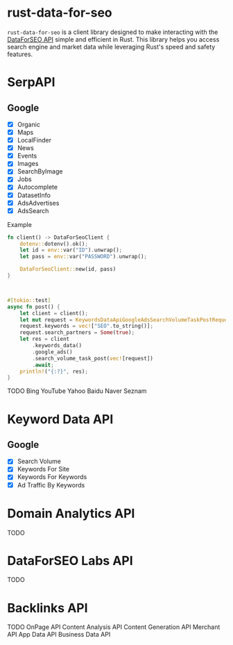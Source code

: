 # rust-data-for-seo

`rust-data-for-seo` is a client library designed to make interacting with the [DataForSEO API](https://dataforseo.com/?aff=183967) simple and efficient in Rust. This library helps you access search engine and market data while leveraging Rust's speed and safety features.


# SerpAPI
## Google  
- [x] Organic
- [x] Maps 
- [x] LocalFinder 
- [x] News 
- [x] Events 
- [x] Images 
- [x] SearchByImage 
- [x] Jobs 
- [x] Autocomplete 
- [x] DatasetInfo 
- [x] AdsAdvertises 
- [x] AdsSearch 

Example
```rust
fn client() -> DataForSeoClient {
    dotenv::dotenv().ok();
    let id = env::var("ID").unwrap();
    let pass = env::var("PASSWORD").unwrap();

    DataForSeoClient::new(id, pass)
}



#[tokio::test]
async fn post() {
    let client = client();
    let mut request = KeywordsDataApiGoogleAdsSearchVolumeTaskPostRequest::new("ja".to_string(), 20636);
    request.keywords = vec!["SEO".to_string()];
    request.search_partners = Some(true);
    let res = client
        .keywords_data()
        .google_ads()
        .search_volume_task_post(vec![request])
        .await;
    println!("{:?}", res);
}
```


TODO 
Bing
YouTube
Yahoo
Baidu
Naver
Seznam


# Keyword Data API
## Google
- [x] Search Volume
- [x] Keywords For Site
- [x] Keywords For Keywords
- [x] Ad Traffic By Keywords

# Domain Analytics API
TODO

# DataForSEO Labs API
TODO

# Backlinks API
TODO
OnPage API
Content Analysis API
Content Generation API
Merchant API
App Data API
Business Data API

